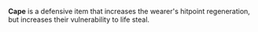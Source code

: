 **Cape** is a defensive item that increases the wearer's hitpoint regeneration, but increases their vulnerability to life steal.
